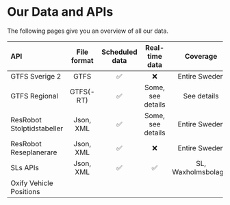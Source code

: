 # Our Data and APIs

The following pages give you an overview of all our data.

| API | File format | Scheduled data | Real-time data | Coverage |
| :--- | :---: | :---: | :---: | :---: |
| GTFS Sverige 2 | GTFS | ✅ | ❌ | Entire Sweden |
| GTFS Regional | GTFS\(-RT\) | ✅ | Some, see details | See details |
| ResRobot Stolptidstabeller | Json, XML | ✅ | Some, see details | Entire Sweden |
| ResRobot Reseplanerare | Json, XML | ✅ | ❌ | Entire Sweden |
| SLs APIs  | Json, XML | ✅ | ✅ | SL, Waxholmsbolaget |
| Oxify Vehicle Positions |  |  |  |  |



